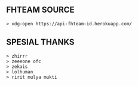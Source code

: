 ## FHTEAM SOURCE
```
> xdg-open https://api-fhteam-id.herokuapp.com/
```

## SPESIAL THANKS
```
> zhirrr
> zeeeone ofc
> zekais
> lolhuman
> ririt mulya mukti 
```
